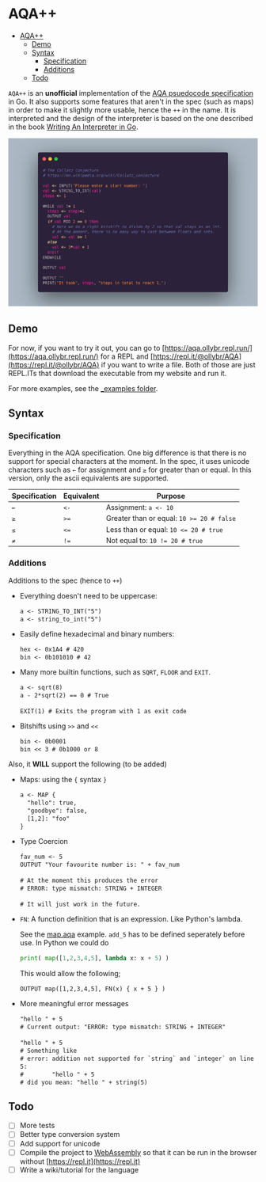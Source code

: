 # AQA++

- [AQA++](#aqa)
  - [Demo](#demo)
  - [Syntax](#syntax)
    - [Specification](#specification)
    - [Additions](#additions)
  - [Todo](#todo)


`AQA++` is an **unofficial** implementation of the [AQA psuedocode specification](https://filestore.aqa.org.uk/resources/computing/AQA-8520-TG-PC.PDF) in Go. It also supports some features that aren't in the spec (such as maps) in order to make it slightly more usable, hence the `++` in the name. It is interpreted and the design of the interpreter is based on the one described in the book [Writing An Interpreter in Go](https://interpreterbook.com/).

<p align="center">
  <img src="_media/collatz.png" />
</p>

## Demo
For now, if you want to try it out, you can go to [https://aqa.ollybr.repl.run/](https://aqa.ollybr.repl.run/) for a REPL and [https://repl.it/@ollybr/AQA](https://repl.it/@ollybr/AQA) if you want to write a file. Both of those are just REPL.ITs that download the executable from my website and run it.

For more examples, see the [_examples folder](_examples/).

## Syntax
### Specification
Everything in the AQA specification. One big difference is that there is no support for special characters at the moment. In the spec, it uses unicode characters such as `←` for assignment and `≥` for greater than or equal. In this version, only the ascii equivalents are supported.

| Specification | Equivalent | Purpose                                   |
|---------------|------------|-------------------------------------------|
| `←`           | `<-`       | Assignment: `a <- 10`                     |
| `≥`           | `>=`       | Greater than or equal: `10 >= 20 # false` |
| `≤`           | `<=`       | Less than or equal: `10 <= 20 # true`     |
| `≠`           | `!=`       | Not equal to: `10 != 20 # true`           |

### Additions
Additions to the spec (hence to `++`)
* Everything doesn't need to be uppercase:
  ```
  a <- STRING_TO_INT("5")
  a <- string_to_int("5")
  ```

* Easily define hexadecimal and binary numbers:
  ```
  hex <- 0x1A4 # 420
  bin <- 0b101010 # 42
  ```

* Many more builtin functions, such as `SQRT`, `FLOOR` and `EXIT`.
  ```
  a <- sqrt(8)
  a - 2*sqrt(2) == 0 # True

  EXIT(1) # Exits the program with 1 as exit code
  ```

* Bitshifts using `>>` and `<<`
  ```
  bin <- 0b0001
  bin << 3 # 0b1000 or 8
  ```

Also, it **WILL** support the following (to be added)
* Maps: using the `{` syntax `}`
  ```
  a <- MAP {
    "hello": true,
    "goodbye": false,
    [1,2]: "foo"
  }
  ```

* Type Coercion
  ```
  fav_num <- 5
  OUTPUT "Your favourite number is: " + fav_num

  # At the moment this produces the error
  # ERROR: type mismatch: STRING + INTEGER

  # It will just work in the future.
  ```

* `FN`: A function definition that is an expression. Like Python's lambda.
  
  See the [map.aqa](_examples/map.aqa) example. `add_5` has to be defined seperately before use. In Python we could do

  ```py
  print( map([1,2,3,4,5], lambda x: x + 5) )
  ```

  This would allow the following;

  ```
  OUTPUT map([1,2,3,4,5], FN(x) { x + 5 } )
  ```

* More meaningful error messages
  ```
  "hello " + 5
  # Current output: "ERROR: type mismatch: STRING + INTEGER"

  "hello " + 5
  # Something like
  # error: addition not supported for `string` and `integer` on line 5:
  #        "hello " + 5
  # did you mean: "hello " + string(5)
  ```

## Todo
- [ ] More tests
- [ ] Better type conversion system
- [ ] Add support for unicode
- [ ] Compile the project to [WebAssembly](https://webassembly.org/) so that it can be run in the browser without [https://repl.it](https://repl.it)
- [ ] Write a wiki/tutorial for the language